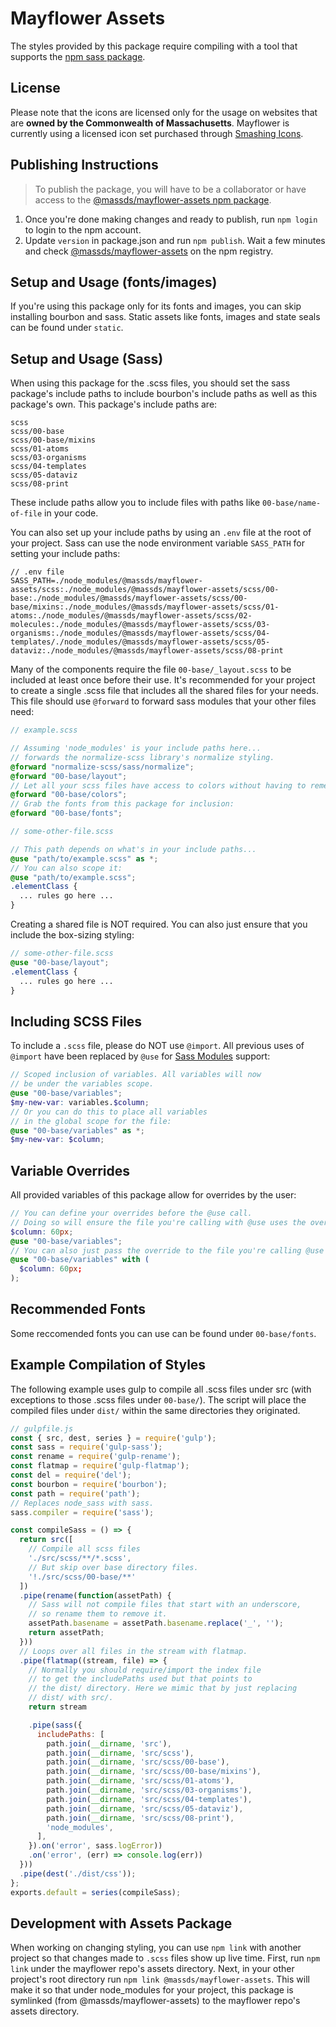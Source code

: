 # Mayflower Assets
The styles provided by this package require compiling with a tool that supports the [npm sass package](https://www.npmjs.com/package/sass).

## License
Please note that the icons are licensed only for the usage on websites that are **owned by the Commonwealth of Massachusetts**. Mayflower is currently using a licensed icon set purchased through [Smashing Icons](https://smashicons.com/).

## Publishing Instructions
>To publish the package, you will have to be a collaborator or have access to the [@massds/mayflower-assets npm package](https://www.npmjs.com/package/@massds/mayflower-assets).

1. Once you're done making changes and ready to publish, run `npm login` to login to the npm account.
2. Update `version` in package.json and run `npm publish`. Wait a few minutes and check [@massds/mayflower-assets](https://www.npmjs.com/package/@massds/mayflower-assets) on the npm registry.



## Setup and Usage (fonts/images)
If you're using this package only for its fonts and images, you can skip installing bourbon and sass. Static assets like fonts, images and state seals can be found under `static`.

## Setup and Usage (Sass)
When using this package for the .scss files, you should set the sass package's include paths to include bourbon's include paths as well as this package's own. This package's include paths are:
```
scss
scss/00-base
scss/00-base/mixins
scss/01-atoms
scss/03-organisms
scss/04-templates
scss/05-dataviz
scss/08-print
```
These include paths allow you to include files with paths like `00-base/name-of-file` in your code.

You can also set up your include paths by using an `.env` file at the root of your project. Sass can use the node environment variable `SASS_PATH` for setting your include paths:
```
// .env file
SASS_PATH=./node_modules/@massds/mayflower-assets/scss:./node_modules/@massds/mayflower-assets/scss/00-base:./node_modules/@massds/mayflower-assets/scss/00-base/mixins:./node_modules/@massds/mayflower-assets/scss/01-atoms:./node_modules/@massds/mayflower-assets/scss/02-molecules:./node_modules/@massds/mayflower-assets/scss/03-organisms:./node_modules/@massds/mayflower-assets/scss/04-templates/./node_modules/@massds/mayflower-assets/scss/05-dataviz:./node_modules/@massds/mayflower-assets/scss/08-print
```

Many of the components require the file `00-base/_layout.scss` to be included at least once before their use. It's recommended for your project to create a single .scss file that includes all the shared files for your needs. This file should use `@forward` to forward sass modules that your other files need:
```scss
// example.scss

// Assuming 'node_modules' is your include paths here...
// forwards the normalize-scss library's normalize styling.
@forward "normalize-scss/sass/normalize";
@forward "00-base/layout";
// Let all your scss files have access to colors without having to remember that.
@forward "00-base/colors";
// Grab the fonts from this package for inclusion:
@forward "00-base/fonts";
```
```scss
// some-other-file.scss

// This path depends on what's in your include paths...
@use "path/to/example.scss" as *;
// You can also scope it:
@use "path/to/example.scss";
.elementClass {
  ... rules go here ...
}
```
Creating a shared file is NOT required. You can also just ensure that you include the box-sizing styling:
```scss
// some-other-file.scss
@use "00-base/layout";
.elementClass {
  ... rules go here ...
}
```
## Including SCSS Files
To include a `.scss` file, please do NOT use `@import`. All previous uses of `@import` have been replaced by `@use` for [Sass Modules](https://sass-lang.com/documentation/at-rules/use) support:
```scss
// Scoped inclusion of variables. All variables will now
// be under the variables scope.
@use "00-base/variables";
$my-new-var: variables.$column;
// Or you can do this to place all variables
// in the global scope for the file:
@use "00-base/variables" as *;
$my-new-var: $column;
```
## Variable Overrides
All provided variables of this package allow for overrides by the user:
```scss
// You can define your overrides before the @use call.
// Doing so will ensure the file you're calling with @use uses the overrides.
$column: 60px;
@use "00-base/variables";
// You can also just pass the override to the file you're calling @use on:
@use "00-base/variables" with (
  $column: 60px;
);
```
## Recommended Fonts
Some reccomended fonts you can use can be found under `00-base/fonts`.
## Example Compilation of Styles

The following example uses gulp to compile all .scss files under src (with exceptions to those .scss files under `00-base/`). The script will place the compiled files under `dist/` within the same directories they originated.
```javascript
// gulpfile.js
const { src, dest, series } = require('gulp');
const sass = require('gulp-sass');
const rename = require('gulp-rename');
const flatmap = require('gulp-flatmap');
const del = require('del');
const bourbon = require('bourbon');
const path = require('path');
// Replaces node_sass with sass.
sass.compiler = require('sass');

const compileSass = () => {
  return src([
    // Compile all scss files
    './src/scss/**/*.scss',
    // But skip over base directory files.
    '!./src/scss/00-base/**'
  ])
  .pipe(rename(function(assetPath) {
    // Sass will not compile files that start with an underscore,
    // so rename them to remove it.
    assetPath.basename = assetPath.basename.replace('_', '');
    return assetPath;
  }))
  // Loops over all files in the stream with flatmap.
  .pipe(flatmap((stream, file) => {
    // Normally you should require/import the index file
    // to get the includePaths used but that points to
    // the dist/ directory. Here we mimic that by just replacing
    // dist/ with src/.
    return stream

    .pipe(sass({
      includePaths: [
        path.join(__dirname, 'src'),
        path.join(__dirname, 'src/scss'),
        path.join(__dirname, 'src/scss/00-base'),
        path.join(__dirname, 'src/scss/00-base/mixins'),
        path.join(__dirname, 'src/scss/01-atoms'),
        path.join(__dirname, 'src/scss/03-organisms'),
        path.join(__dirname, 'src/scss/04-templates'),
        path.join(__dirname, 'src/scss/05-dataviz'),
        path.join(__dirname, 'src/scss/08-print'),
        'node_modules',
      ],
    }).on('error', sass.logError))
    .on('error', (err) => console.log(err))
  }))
  .pipe(dest('./dist/css'));
};
exports.default = series(compileSass);
```
## Development with Assets Package
When working on changing styling, you can use `npm link` with another project so that changes made to `.scss` files show up live time. First, run `npm link` under the mayflower repo's assets directory. Next, in your other project's root directory run `npm link @massds/mayflower-assets`. This will make it so that under node_modules for your project, this package is symlinked (from @massds/mayflower-assets) to the mayflower repo's assets directory.
